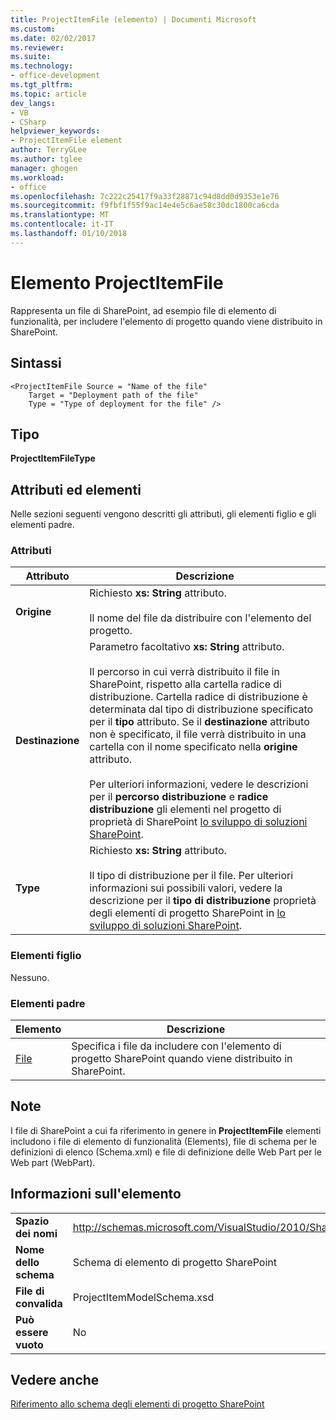 ```yaml
---
title: ProjectItemFile (elemento) | Documenti Microsoft
ms.custom: 
ms.date: 02/02/2017
ms.reviewer: 
ms.suite: 
ms.technology:
- office-development
ms.tgt_pltfrm: 
ms.topic: article
dev_langs:
- VB
- CSharp
helpviewer_keywords:
- ProjectItemFile element
author: TerryGLee
ms.author: tglee
manager: ghogen
ms.workload:
- office
ms.openlocfilehash: 7c222c25417f9a33f28871c94d8dd0d9353e1e76
ms.sourcegitcommit: f9fbf1f55f9ac14e4e5c6ae58c30dc1800ca6cda
ms.translationtype: MT
ms.contentlocale: it-IT
ms.lasthandoff: 01/10/2018
---
```

# <a name="projectitemfile-element"></a>Elemento ProjectItemFile
  Rappresenta un file di SharePoint, ad esempio file di elemento di funzionalità, per includere l'elemento di progetto quando viene distribuito in SharePoint.  
  
## <a name="syntax"></a>Sintassi  
  
```  
<ProjectItemFile Source = "Name of the file"  
    Target = "Deployment path of the file"  
    Type = "Type of deployment for the file" />  
```  
  
## <a name="type"></a>Tipo  
 **ProjectItemFileType**  
  
## <a name="attributes-and-elements"></a>Attributi ed elementi  
 Nelle sezioni seguenti vengono descritti gli attributi, gli elementi figlio e gli elementi padre.  
  
### <a name="attributes"></a>Attributi  
  
|Attributo|Descrizione|  
|---------------|-----------------|  
|**Origine**|Richiesto **xs: String** attributo.<br /><br /> Il nome del file da distribuire con l'elemento del progetto.|  
|**Destinazione**|Parametro facoltativo **xs: String** attributo.<br /><br /> Il percorso in cui verrà distribuito il file in SharePoint, rispetto alla cartella radice di distribuzione. Cartella radice di distribuzione è determinata dal tipo di distribuzione specificato per il **tipo** attributo. Se il **destinazione** attributo non è specificato, il file verrà distribuito in una cartella con il nome specificato nella **origine** attributo.<br /><br /> Per ulteriori informazioni, vedere le descrizioni per il **percorso distribuzione** e **radice distribuzione** gli elementi nel progetto di proprietà di SharePoint [lo sviluppo di soluzioni SharePoint](../sharepoint/developing-sharepoint-solutions.md).|  
|**Type**|Richiesto **xs: String** attributo.<br /><br /> Il tipo di distribuzione per il file. Per ulteriori informazioni sui possibili valori, vedere la descrizione per il **tipo di distribuzione** proprietà degli elementi di progetto SharePoint in [lo sviluppo di soluzioni SharePoint](../sharepoint/developing-sharepoint-solutions.md).|  
  
### <a name="child-elements"></a>Elementi figlio  
 Nessuno.  
  
### <a name="parent-elements"></a>Elementi padre  
  
|Elemento|Descrizione|  
|-------------|-----------------|  
|[File](../sharepoint/files-element.md)|Specifica i file da includere con l'elemento di progetto SharePoint quando viene distribuito in SharePoint.|  
  
## <a name="remarks"></a>Note  
 I file di SharePoint a cui fa riferimento in genere in **ProjectItemFile** elementi includono i file di elemento di funzionalità (Elements), file di schema per le definizioni di elenco (Schema.xml) e file di definizione delle Web Part per le Web part (WebPart).  
  
## <a name="element-information"></a>Informazioni sull'elemento  
  
|||  
|-|-|  
|**Spazio dei nomi**|http://schemas.microsoft.com/VisualStudio/2010/SharePointTools/SharePointProjectItemModel|  
|**Nome dello schema**|Schema di elemento di progetto SharePoint|  
|**File di convalida**|ProjectItemModelSchema.xsd|  
|**Può essere vuoto**|No|  
  
## <a name="see-also"></a>Vedere anche  
 [Riferimento allo schema degli elementi di progetto SharePoint](../sharepoint/sharepoint-project-item-schema-reference.md)  
  
  